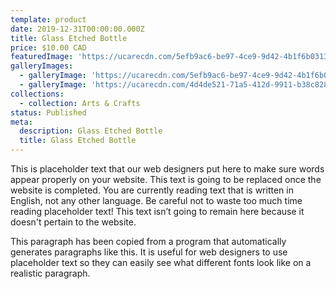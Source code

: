 ```yaml
---
template: product
date: 2019-12-31T00:00:00.000Z
title: Glass Etched Bottle
price: $10.00 CAD
featuredImage: 'https://ucarecdn.com/5efb9ac6-be97-4ce9-9d42-4b1f6b031307/'
galleryImages:
  - galleryImage: 'https://ucarecdn.com/5efb9ac6-be97-4ce9-9d42-4b1f6b031307/'
  - galleryImage: 'https://ucarecdn.com/4d4de521-71a5-412d-9911-b38c82891e7e/'
collections:
  - collection: Arts & Crafts
status: Published
meta:
  description: Glass Etched Bottle
  title: Glass Etched Bottle
---
```


This is placeholder text that our web designers put here to make sure words appear properly on your website. This text is going to be replaced once the website is completed. You are currently reading text that is written in English, not any other language. Be careful not to waste too much time reading placeholder text! This text isn’t going to remain here because it doesn't pertain to the website.

This paragraph has been copied from a program that automatically generates paragraphs like this. It is useful for web designers to use placeholder text so they can easily see what different fonts look like on a realistic paragraph.
